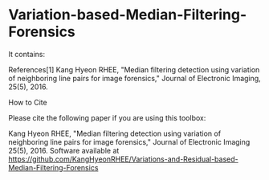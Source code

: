 # Variation-based-Median-Filtering-Forensics

It contains:

References[1] Kang Hyeon RHEE, "Median filtering detection using variation of neighboring line pairs for image forensics," Journal of Electronic Imaging, 25(5), 2016.

How to Cite

Please cite the following paper if you are using this toolbox:

Kang Hyeon RHEE, "Median filtering detection using variation of neighboring line pairs for image forensics," Journal of Electronic Imaging 25(5), 2016. Software available at https://github.com/KangHyeonRHEE/Variations-and-Residual-based-Median-Filtering-Forensics
